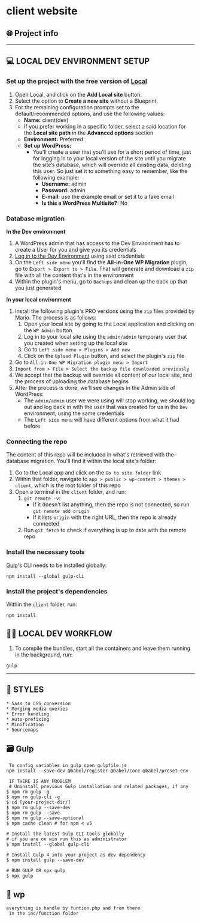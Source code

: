 # client website

## 🌐 Project info

---

## 💻 LOCAL DEV ENVIRONMENT SETUP

### Set up the project with the free version of [Local](https://localwp.com/)

1. Open Local, and click on the **Add Local site** button.
2. Select the option to **Create a new site** without a Blueprint.
3. For the remaining configuration prompts set to the default/recommended options, and use the following values:
   - **Name:** client(dev)
   - If you prefer working in a specific folder, select a said location for the **Local site path** in the **Advanced options** section
   - **Environment:** Preferred
   - **Set up WordPress:**
     - You'll create a user that you'll use for a short period of time, just for logging in to your local version of the site until you migrate the site’s database, which will override all existing data, deleting this user. So just set it to something easy to remember, like the following example:
       - **Username:** admin
       - **Password:** admin
       - **E-mail:** use the example email or set it to a fake email
       - **Is this a WordPress Multisite?:** No

### Database migration

**In the Dev environment**

1. A WordPress admin that has access to the Dev Environment has to create a User for you and give you its credentials
2. [Log in to the Dev Environment]() using said credentials
3. On the `Left side menu` you'll find the **All-in-One WP Migration** plugin, go to `Export > Export to > File`. That will generate and download a `zip` file with all the content that's in the environment
4. Within the plugin's menu, go to `Backups` and clean up the back up that you just generated

**In your local environment**

1. Install the following plugin's PRO versions using the `zip` files provided by Mario. The process is as follows:
   1. Open your local site by going to the Local application and clicking on the `WP Admin` button
   2. Log in to your local site using the `admin/admin` temporary user that you created when setting up the local site
   3. Go to `Left side menu > Plugins > Add new`
   4. Click on the `Upload Plugin` button, and select the plugin's `zip` file
2. Go to `All-in-One WP Migration plugin menu > Import`
3. `Import from > File > Select the backup file downloaded previously`
4. We accept that the backup will override all content of our local site, and the process of uploading the database begins
5. After the process is done, we'll see changes in the Admin side of WordPress:
   - The `admin/admin` user we were using will stop working, we should log out and log back in with the user that was created for us in the `Dev` environment, using the same credentials
   - The `Left side menu` will have different options from what it had before

### Connecting the repo

The content of this repo will be included in what's retrieved with the database migration. You'll find it within the local site's folder:

1. Go to the Local app and click on the `Go to site folder` link
2. Within that folder, navigate to `app > public > wp-content > themes > client`, which is the root folder of this repo
3. Open a terminal in the `client` folder, and run:
   1. `git remote -v`:
      - If it doesn't list anything, then the repo is not connected, so run `git remote add origin `
      - If it lists `origin` with the right URL, then the repo is already connected
   2. Run `git fetch` to check if everything is up to date with the remote repo

### Install the necessary tools

[Gulp](https://gulpjs.com)'s CLI needs to be installed globally:

```
npm install --global gulp-cli
```

### Install the project's dependencies

Within the `client` folder, run:

```
npm install
```

## 🧑‍💻 LOCAL DEV WORKFLOW

1. To compile the bundles, start all the containers and leave them running in the background, run:

```
gulp
```

---

## 🎨 STYLES

```
* Sass to CSS conversion
* Merging media queries
* Error handling
* Auto-prefixing
* Minification
* Sourcemaps

```

## 🗃 Gulp

```
 To config variables in gulp open gulpfile.js
npm install --save-dev @babel/register @babel/core @babel/preset-env

 IF THERE IS ANY PROBLEM
 # Uninstall previous Gulp installation and related packages, if any
$ npm rm gulp -g
$ npm rm gulp-cli -g
$ cd [your-project-dir/]
$ npm rm gulp --save-dev
$ npm rm gulp --save
$ npm rm gulp --save-optional
$ npm cache clean # for npm < v5

# Install the latest Gulp CLI tools globally
# if you are on win run this as administrator
$ npm install --global gulp-cli

# Install Gulp 4 into your project as dev dependency
$ npm install gulp --save-dev

# RUN GULP OR npx gulp
$ npx gulp
```

## 🌋 wp

```
everything is handle by funtion.php and from there
 in the inc/function folder
```
